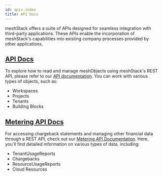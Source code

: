 ```yaml
---
id: apis.index
title: API Docs
---
```


meshStack offers a suite of APIs designed for seamless integration with third-party applications. These APIs enable the incorporation of meshStack's capabilities into existing company processes provided by other applications.

## [API Docs](/api/index.html)

To explore how to read and manage meshObjects using meshStack's REST API, please refer to our [API documentation](/api/index.html). You can work with various types of objects, such as:

- Workspaces
- Projects
- Tenants
- Building Blocks

## [Metering API Docs](/billing-api/index.html)

For accessing chargeback statements and managing other financial data through a REST API, check out our [Metering API Documentation](/billing-api/index.html). 
Here, you'll find detailed information on various types of data, including:

- TenantUsageReports
- Chargebacks
- ResourceUsageReports
- Cloud Resources
